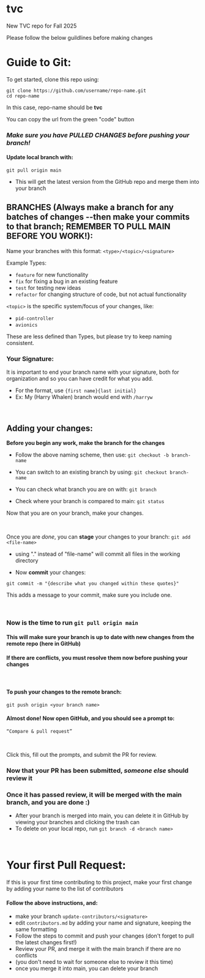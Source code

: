 # tvc
New TVC repo for Fall 2025

Please follow the below guildlines before making changes

# Guide to Git:
To get started, clone this repo using:
```
git clone https://github.com/username/repo-name.git
cd repo-name
```
In this case, repo-name should be **tvc**

You can copy the url from the green "code" button

### *Make sure you have PULLED CHANGES before pushing your branch!*
#### Update local branch with:
```git pull origin main```

- This will get the latest version from the GitHub repo and merge them into your branch


## BRANCHES (Always make a branch for any batches of changes --then make your commits to that branch; REMEMBER TO PULL MAIN BEFORE YOU WORK!):

Name your branches with this format:
```<type>/<topic>/<signature>```

Example Types:
- ```feature``` for new functionality
- ```fix``` for fixing a bug in an existing feature
- ```test``` for testing new ideas
- ```refactor``` for changing structure of code, but not actual functionality

```<topic>``` is the specific system/focus of your changes, like:
- ```pid-controller```
- ```avionics```
  
These are less defined than Types, but please try to keep naming consistent.

### Your Signature:

It is important to end your branch name with your signature, both for organization and so you can have credit for what you add.
 - For the format, use ```{first name}{last initial}```
 - Ex: My (Harry Whalen) branch would end with ```/harryw```

<br>

## Adding your changes:

**Before you begin any work, make the branch for the changes**

- Follow the above naming scheme, then use:
```git checkout -b branch-name```

- You can switch to an existing branch by using:
```git checkout branch-name```

- You can check what branch you are on with:
```git branch```

- Check where your branch is compared to main:
```git status```

Now that you are on your branch, make your changes.

<br>

Once you are *done*, you can **stage** your changes to your branch:
```git add <file-name>```

- using "." instead of "file-name" will commit all files in the working directory

- Now **commit** your changes:

```git commit -m "{describe what you changed within these quotes}"```

This adds a message to your commit, make sure you include one.

<br>


### Now is the time to run ```git pull origin main```
#### This will make sure your branch is up to date with new changes from the remote repo (here in GitHub)

#### If there are conflicts, you must resolve them now before pushing your changes

<br>

#### To push your changes to the remote branch:

```git push origin <your branch name>```

#### Almost done! Now open GitHub, and you should see a prompt to:
```“Compare & pull request”```

<br>

Click this, fill out the prompts, and submit the PR for review.

### Now that your PR has been submitted, *someone else* should review it

### Once it has passed review, it will be merged with the main branch, and you are done :)

- After your branch is merged into main, you can delete it in GitHub by viewing your branches and clicking the trash can
- To delete on your local repo, run
```git branch -d <branch name>```

<br>

# Your first Pull Request:

If this is your first time contributing to this project, make your first change by adding your name to the list of contributors

#### Follow the above instructions, and:

- make your branch ```update-contributors/<signature>```
- edit ```contributors.md``` by adding your name and signature, keeping the same formatting
- Follow the steps to commit and push your changes (don't forget to pull the latest changes first!)
- Review your PR, and merge it with the main branch if there are no conflicts
- (you don't need to wait for someone else to review it this time)
- once you merge it into main, you can delete your branch


